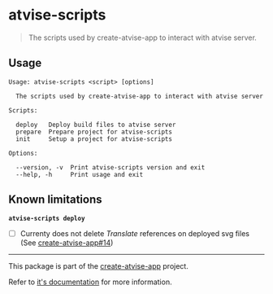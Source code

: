 # atvise-scripts

> The scripts used by create-atvise-app to interact with atvise server.

## Usage

```
Usage: atvise-scripts <script> [options]

  The scripts used by create-atvise-app to interact with atvise server

Scripts:

  deploy   Deploy build files to atvise server
  prepare  Prepare project for atvise-scripts
  init     Setup a project for atvise-scripts

Options:

  --version, -v  Print atvise-scripts version and exit
  --help, -h     Print usage and exit
```

## Known limitations

**`atvise-scripts deploy`**

- [ ] Currenty does not delete _Translate_ references on deployed svg files (See [create-atvise-app#14](https://github.com/atvise/create-atvise-app/issues/14))

<!-- BEGIN footer -->
<!-- This section is generated, do not edit it! -->

---

This package is part of the [create-atvise-app](https://github.com/atvise/create-atvise-app#readme) project.

Refer to [it's documentation](https://github.com/atvise/create-atvise-app#readme) for more information.

<!-- END footer -->
